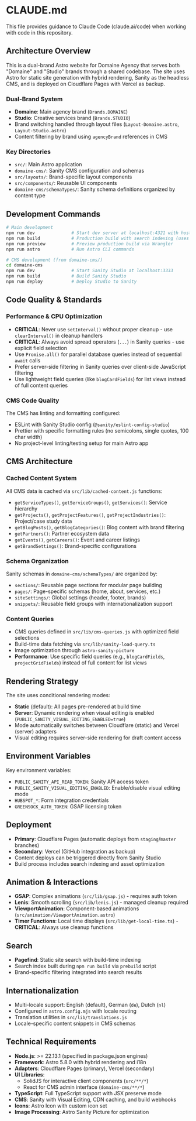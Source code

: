 # CLAUDE.md

This file provides guidance to Claude Code (claude.ai/code) when working with code in this repository.

## Architecture Overview

This is a dual-brand Astro website for Domaine Agency that serves both "Domaine" and "Studio" brands through a shared codebase. The site uses Astro for static site generation with hybrid rendering, Sanity as the headless CMS, and is deployed on Cloudflare Pages with Vercel as backup.

### Dual-Brand System
- **Domaine**: Main agency brand (`Brands.DOMAINE`)
- **Studio**: Creative services brand (`Brands.STUDIO`)
- Brand switching handled through layout files (`Layout-Domaine.astro`, `Layout-Studio.astro`)
- Content filtering by brand using `agencyBrand` references in CMS

### Key Directories
- `src/`: Main Astro application
- `domaine-cms/`: Sanity CMS configuration and schemas
- `src/layouts/`: Brand-specific layout components
- `src/components/`: Reusable UI components
- `domaine-cms/schemaTypes/`: Sanity schema definitions organized by content type

## Development Commands

```bash
# Main development
npm run dev              # Start dev server at localhost:4321 with host access
npm run build            # Production build with search indexing (uses 4GB memory)
npm run preview          # Preview production build via Wrangler
npm run astro            # Run Astro CLI commands

# CMS development (from domaine-cms/)
cd domaine-cms
npm run dev              # Start Sanity Studio at localhost:3333
npm run build            # Build Sanity Studio
npm run deploy           # Deploy Studio to Sanity
```

## Code Quality & Standards

### Performance & CPU Optimization
- **CRITICAL**: Never use `setInterval()` without proper cleanup - use `clearInterval()` in cleanup handlers
- **CRITICAL**: Always avoid spread operators (`...`) in Sanity queries - use explicit field selection
- Use `Promise.all()` for parallel database queries instead of sequential `await` calls
- Prefer server-side filtering in Sanity queries over client-side JavaScript filtering
- Use lightweight field queries (like `blogCardFields`) for list views instead of full content queries

### CMS Code Quality
The CMS has linting and formatting configured:
- ESLint with Sanity Studio config (`@sanity/eslint-config-studio`)
- Prettier with specific formatting rules (no semicolons, single quotes, 100 char width)
- No project-level linting/testing setup for main Astro app

## CMS Architecture

### Cached Content System
All CMS data is cached via `src/lib/cached-content.js` functions:
- `getServiceTypes()`, `getServiceGroups()`, `getServices()`: Service hierarchy
- `getProjects()`, `getProjectFeatures()`, `getProjectIndustries()`: Project/case study data
- `getBlogPosts()`, `getBlogCategories()`: Blog content with brand filtering
- `getPartners()`: Partner ecosystem data
- `getEvents()`, `getCareers()`: Event and career listings
- `getBrandSettings()`: Brand-specific configurations

### Schema Organization
Sanity schemas in `domaine-cms/schemaTypes/` are organized by:
- `sections/`: Reusable page sections for modular page building
- `pages/`: Page-specific schemas (home, about, services, etc.)
- `siteSettings/`: Global settings (header, footer, brands)
- `snippets/`: Reusable field groups with internationalization support

### Content Queries
- CMS queries defined in `src/lib/cms-queries.js` with optimized field selections
- Build-time data fetching via `src/lib/sanity-load-query.ts`
- Image optimization through `astro-sanity-picture`
- **Performance**: Use specific field queries (e.g., `blogCardFields`, `projectGridFields`) instead of full content for list views

## Rendering Strategy

The site uses conditional rendering modes:
- **Static** (default): All pages pre-rendered at build time
- **Server**: Dynamic rendering when visual editing is enabled (`PUBLIC_SANITY_VISUAL_EDITING_ENABLED=true`)
- Mode automatically switches between Cloudflare (static) and Vercel (server) adapters
- Visual editing requires server-side rendering for draft content access

## Environment Variables

Key environment variables:
- `PUBLIC_SANITY_API_READ_TOKEN`: Sanity API access token
- `PUBLIC_SANITY_VISUAL_EDITING_ENABLED`: Enable/disable visual editing mode
- `HUBSPOT_*`: Form integration credentials
- `GREENSOCK_AUTH_TOKEN`: GSAP licensing token

## Deployment

- **Primary**: Cloudflare Pages (automatic deploys from `staging`/`master` branches)
- **Secondary**: Vercel (GitHub integration as backup)
- Content deploys can be triggered directly from Sanity Studio
- Build process includes search indexing and asset optimization

## Animation & Interactions

- **GSAP**: Complex animations (`src/lib/gsap.js`) - requires auth token
- **Lenis**: Smooth scrolling (`src/lib/lenis.js`) - managed cleanup required
- **ViewportAnimation**: Component-based animations (`src/animation/ViewportAnimation.astro`)
- **Timer Functions**: Local time displays (`src/lib/get-local-time.ts`) - **CRITICAL**: Always use cleanup functions

## Search

- **Pagefind**: Static site search with build-time indexing
- Search index built during `npm run build` via `prebuild` script
- Brand-specific filtering integrated into search results

## Internationalization

- Multi-locale support: English (default), German (`de`), Dutch (`nl`)
- Configured in `astro.config.mjs` with locale routing
- Translation utilities in `src/lib/translations.js`
- Locale-specific content snippets in CMS schemas

## Technical Requirements

- **Node.js**: >= 22.13.1 (specified in package.json engines)
- **Framework**: Astro 5.8.0 with hybrid rendering and i18n
- **Adapters**: Cloudflare Pages (primary), Vercel (secondary)
- **UI Libraries**: 
  - SolidJS for interactive client components (`src/**/*`)
  - React for CMS admin interface (`domaine-cms/**/*`)
- **TypeScript**: Full TypeScript support with JSX preserve mode
- **CMS**: Sanity with Visual Editing, CDN caching, and build webhooks
- **Icons**: Astro Icon with custom icon set
- **Image Processing**: Astro Sanity Picture for optimization